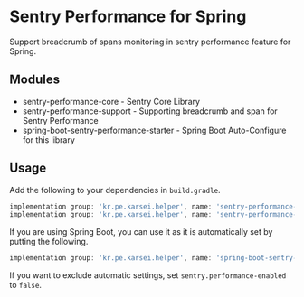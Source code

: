 # Sentry Performance for Spring

Support breadcrumb of spans monitoring in sentry performance feature for Spring.


## Modules

* sentry-performance-core - Sentry Core Library
* sentry-performance-support - Supporting breadcrumb and span for Sentry Performance
* spring-boot-sentry-performance-starter - Spring Boot Auto-Configure for this library

## Usage

Add the following to your dependencies in `build.gradle`.

```groovy
implementation group: 'kr.pe.karsei.helper', name: 'sentry-performance-core', version: '1.0.0'
implementation group: 'kr.pe.karsei.helper', name: 'sentry-performance-support', version: '1.0.0'
```

If you are using Spring Boot, you can use it as it is automatically set by putting the following.

```groovy
implementation group: 'kr.pe.karsei.helper', name: 'spring-boot-sentry-performance-starter', version: '1.0.0'
```

If you want to exclude automatic settings, set `sentry.performance-enabled` to `false`.